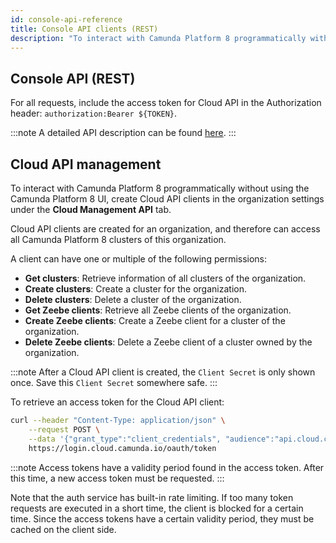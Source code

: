 ```yaml
---
id: console-api-reference
title: Console API clients (REST)
description: "To interact with Camunda Platform 8 programmatically without using the Camunda Platform 8 UI, create Cloud API clients."
---
```


## Console API (REST)

For all requests, include the access token for Cloud API in the Authorization header: `authorization:Bearer ${TOKEN}`.

:::note
A detailed API description can be found [here](https://console.cloud.camunda.io/customer-api/openapi/docs/#/).
:::

## Cloud API management

To interact with Camunda Platform 8 programmatically without using the Camunda Platform 8 UI, create Cloud API clients in the organization settings under the **Cloud Management API** tab.

Cloud API clients are created for an organization, and therefore can access all Camunda Platform 8 clusters of this organization.

A client can have one or multiple of the following permissions:

- **Get clusters**: Retrieve information of all clusters of the organization.
- **Create clusters**: Create a cluster for the organization.
- **Delete clusters**: Delete a cluster of the organization.
- **Get Zeebe clients**: Retrieve all Zeebe clients of the organization.
- **Create Zeebe clients**: Create a Zeebe client for a cluster of the organization.
- **Delete Zeebe clients**: Delete a Zeebe client of a cluster owned by the organization.

:::note
After a Cloud API client is created, the `Client Secret` is only shown once. Save this `Client Secret` somewhere safe.
:::

To retrieve an access token for the Cloud API client:

```bash
curl --header "Content-Type: application/json" \
    --request POST \
    --data '{"grant_type":"client_credentials", "audience":"api.cloud.camunda.io", "client_id":"XXX", "client_secret":"YYY"}' \
    https://login.cloud.camunda.io/oauth/token
```

:::note
Access tokens have a validity period found in the access token. After this time, a new access token must be requested.
:::

Note that the auth service has built-in rate limiting. If too many token requests are executed in a short time, the client is blocked for a certain time. Since the access tokens have a certain validity period, they must be cached on the client side.
